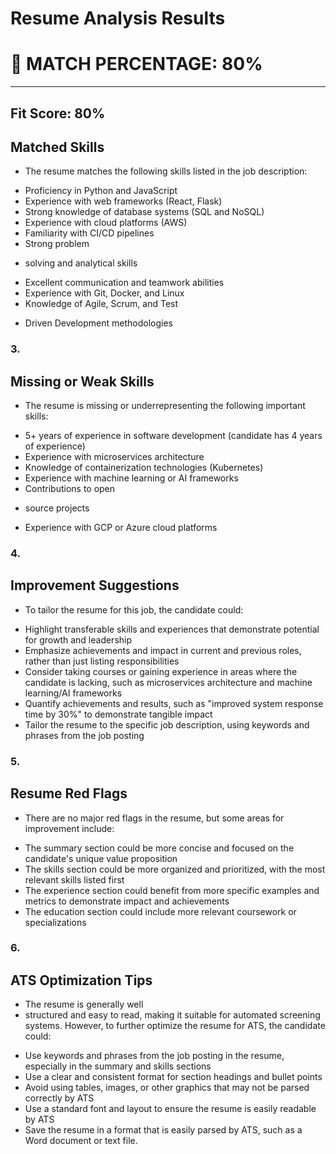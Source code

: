 # Resume Analysis Results

# 🎯 MATCH PERCENTAGE: 80%

---

## Fit Score: 80%

## Matched Skills

- The resume matches the following skills listed in the job description:
* Proficiency in Python and JavaScript
* Experience with web frameworks (React, Flask)
* Strong knowledge of database systems (SQL and NoSQL)
* Experience with cloud platforms (AWS)
* Familiarity with CI/CD pipelines
* Strong problem
- solving and analytical skills
* Excellent communication and teamwork abilities
* Experience with Git, Docker, and Linux
* Knowledge of Agile, Scrum, and Test
- Driven Development methodologies

### 3.

## Missing or Weak Skills

- The resume is missing or underrepresenting the following important skills:
* 5+ years of experience in software development (candidate has 4 years of experience)
* Experience with microservices architecture
* Knowledge of containerization technologies (Kubernetes)
* Experience with machine learning or AI frameworks
* Contributions to open
- source projects
* Experience with GCP or Azure cloud platforms

### 4.

## Improvement Suggestions

- To tailor the resume for this job, the candidate could:
* Highlight transferable skills and experiences that demonstrate potential for growth and leadership
* Emphasize achievements and impact in current and previous roles, rather than just listing responsibilities
* Consider taking courses or gaining experience in areas where the candidate is lacking, such as microservices architecture and machine learning/AI frameworks
* Quantify achievements and results, such as "improved system response time by 30%" to demonstrate tangible impact
* Tailor the resume to the specific job description, using keywords and phrases from the job posting

### 5.

## Resume Red Flags

- There are no major red flags in the resume, but some areas for improvement include:
* The summary section could be more concise and focused on the candidate's unique value proposition
* The skills section could be more organized and prioritized, with the most relevant skills listed first
* The experience section could benefit from more specific examples and metrics to demonstrate impact and achievements
* The education section could include more relevant coursework or specializations

### 6.

## ATS Optimization Tips

- The resume is generally well
- structured and easy to read, making it suitable for automated screening systems. However, to further optimize the resume for ATS, the candidate could:
* Use keywords and phrases from the job posting in the resume, especially in the summary and skills sections
* Use a clear and consistent format for section headings and bullet points
* Avoid using tables, images, or other graphics that may not be parsed correctly by ATS
* Use a standard font and layout to ensure the resume is easily readable by ATS
* Save the resume in a format that is easily parsed by ATS, such as a Word document or text file.

<!-- 
python app.py -r example_resume.pdf -j example_job_description.txt --no-stream -o analysis_result.md -->